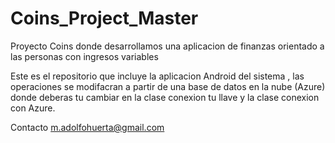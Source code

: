 # Coins_Project_Master
Proyecto Coins donde desarrollamos una aplicacion de finanzas orientado a las personas con ingresos variables

Este es el repositorio que incluye la aplicacion Android del sistema , las operaciones se modifacran a partir de una base de datos en la nube 
(Azure) donde deberas tu cambiar en la clase conexion tu llave y la clase conexion con Azure.

Contacto m.adolfohuerta@gmail.com
